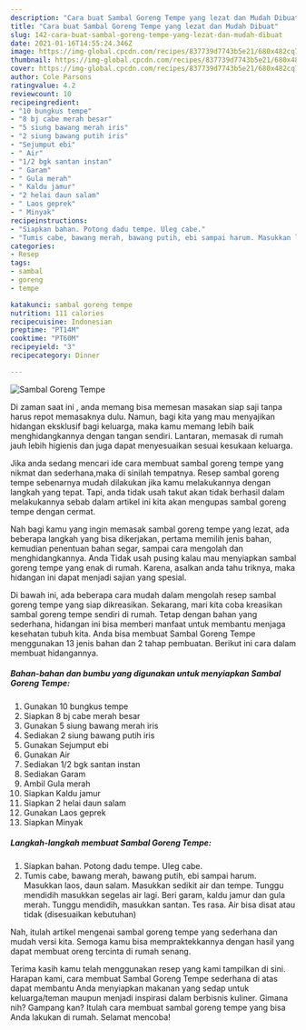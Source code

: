 ```yaml
---
description: "Cara buat Sambal Goreng Tempe yang lezat dan Mudah Dibuat"
title: "Cara buat Sambal Goreng Tempe yang lezat dan Mudah Dibuat"
slug: 142-cara-buat-sambal-goreng-tempe-yang-lezat-dan-mudah-dibuat
date: 2021-01-16T14:55:24.346Z
image: https://img-global.cpcdn.com/recipes/837739d7743b5e21/680x482cq70/sambal-goreng-tempe-foto-resep-utama.jpg
thumbnail: https://img-global.cpcdn.com/recipes/837739d7743b5e21/680x482cq70/sambal-goreng-tempe-foto-resep-utama.jpg
cover: https://img-global.cpcdn.com/recipes/837739d7743b5e21/680x482cq70/sambal-goreng-tempe-foto-resep-utama.jpg
author: Cole Parsons
ratingvalue: 4.2
reviewcount: 10
recipeingredient:
- "10 bungkus tempe"
- "8 bj cabe merah besar"
- "5 siung bawang merah iris"
- "2 siung bawang putih iris"
- "Sejumput ebi"
- " Air"
- "1/2 bgk santan instan"
- " Garam"
- " Gula merah"
- " Kaldu jamur"
- "2 helai daun salam"
- " Laos geprek"
- " Minyak"
recipeinstructions:
- "Siapkan bahan. Potong dadu tempe. Uleg cabe."
- "Tumis cabe, bawang merah, bawang putih, ebi sampai harum. Masukkan laos, daun salam. Masukkan sedikit air dan tempe. Tunggu mendidih masukkan segelas air lagi. Beri garam, kaldu jamur dan gula merah. Tunggu mendidih, masukkan santan. Tes rasa. Air bisa disat atau tidak (disesuaikan kebutuhan)"
categories:
- Resep
tags:
- sambal
- goreng
- tempe

katakunci: sambal goreng tempe 
nutrition: 111 calories
recipecuisine: Indonesian
preptime: "PT14M"
cooktime: "PT60M"
recipeyield: "3"
recipecategory: Dinner

---
```



![Sambal Goreng Tempe](https://img-global.cpcdn.com/recipes/837739d7743b5e21/680x482cq70/sambal-goreng-tempe-foto-resep-utama.jpg)

Di zaman  saat ini , anda memang bisa memesan masakan siap saji tanpa harus repot memasaknya dulu. Namun, bagi kita yang mau menyajikan hidangan eksklusif bagi keluarga, maka kamu memang lebih baik menghidangkannya dengan tangan sendiri. Lantaran, memasak di rumah jauh lebih higienis dan juga dapat menyesuaikan sesuai kesukaan keluarga.

Jika anda sedang mencari ide cara membuat sambal goreng tempe yang nikmat dan sederhana,maka di sinilah tempatnya. Resep sambal goreng tempe  sebenarnya mudah dilakukan jika kamu melakukannya dengan langkah yang tepat. Tapi, anda tidak usah takut akan tidak berhasil dalam melakukannya 
sebab dalam artikel ini kita akan mengupas sambal goreng tempe dengan cermat.  



Nah bagi kamu yang ingin memasak sambal goreng tempe yang lezat, ada beberapa langkah yang bisa dikerjakan, pertama memilih jenis bahan, kemudian penentuan bahan segar, sampai cara mengolah dan menghidangkannya. Anda Tidak usah pusing kalau mau menyiapkan sambal goreng tempe yang enak di rumah. Karena, asalkan anda  tahu triknya, maka hidangan ini dapat menjadi sajian yang spesial.

Di bawah ini, ada beberapa cara mudah dalam mengolah resep sambal goreng tempe yang siap dikreasikan. Sekarang, mari kita coba kreasikan sambal goreng tempe sendiri di rumah. Tetap dengan bahan yang sederhana, hidangan ini bisa memberi manfaat untuk membantu menjaga kesehatan tubuh kita. Anda bisa membuat Sambal Goreng Tempe menggunakan 13 jenis bahan dan 2 tahap pembuatan. Berikut ini cara dalam membuat hidangannya.

<!--inarticleads1-->

##### Bahan-bahan dan bumbu yang digunakan untuk menyiapkan Sambal Goreng Tempe:

1. Gunakan 10 bungkus tempe
1. Siapkan 8 bj cabe merah besar
1. Gunakan 5 siung bawang merah iris
1. Sediakan 2 siung bawang putih iris
1. Gunakan Sejumput ebi
1. Gunakan  Air
1. Sediakan 1/2 bgk santan instan
1. Sediakan  Garam
1. Ambil  Gula merah
1. Siapkan  Kaldu jamur
1. Siapkan 2 helai daun salam
1. Gunakan  Laos geprek
1. Siapkan  Minyak




<!--inarticleads2-->

##### Langkah-langkah membuat Sambal Goreng Tempe:

1. Siapkan bahan. Potong dadu tempe. Uleg cabe.
1. Tumis cabe, bawang merah, bawang putih, ebi sampai harum. Masukkan laos, daun salam. Masukkan sedikit air dan tempe. Tunggu mendidih masukkan segelas air lagi. Beri garam, kaldu jamur dan gula merah. Tunggu mendidih, masukkan santan. Tes rasa. Air bisa disat atau tidak (disesuaikan kebutuhan)




Nah, itulah artikel mengenai  sambal goreng tempe  yang sederhana dan mudah versi kita. Semoga kamu bisa mempraktekkannya dengan hasil yang dapat membuat oreng tercinta di rumah senang. 

Terima kasih kamu telah menggunakan resep yang kami tampilkan di sini. Harapan kami, cara membuat  Sambal Goreng Tempe sederhana di atas dapat membantu Anda menyiapkan makanan yang sedap untuk keluarga/teman maupun menjadi inspirasi dalam berbisnis kuliner. Gimana nih? Gampang kan? Itulah cara membuat sambal goreng tempe yang bisa Anda lakukan di rumah. Selamat mencoba!

